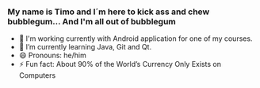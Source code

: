 ### My name is Timo and I´m here to kick ass and chew bubblegum... And I'm all out of bubblegum


- 🔭 I'm working currently with Android application for one of my courses.
- 🌱 I’m currently learning Java, Git and Qt.
- 😄 Pronouns: he/him
- ⚡ Fun fact: About 90% of the World’s Currency Only Exists on Computers
